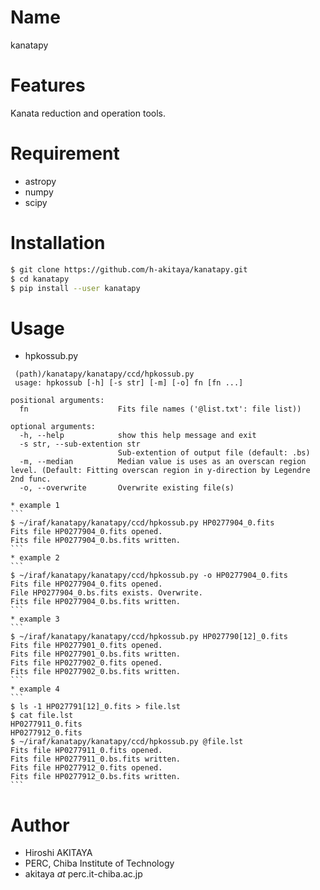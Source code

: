 # Name

kanatapy

# Features

Kanata reduction and operation tools.

# Requirement

* astropy
* numpy
* scipy

# Installation

```bash
$ git clone https://github.com/h-akitaya/kanatapy.git
$ cd kanatapy
$ pip install --user kanatapy
```
# Usage

* hpkossub.py
```
 (path)/kanatapy/kanatapy/ccd/hpkossub.py
 usage: hpkossub [-h] [-s str] [-m] [-o] fn [fn ...]

positional arguments:
  fn                    Fits file names ('@list.txt': file list))

optional arguments:
  -h, --help            show this help message and exit
  -s str, --sub-extention str
                        Sub-extention of output file (default: .bs)
  -m, --median          Median value is uses as an overscan region level. (Default: Fitting overscan region in y-direction by Legendre 2nd func.
  -o, --overwrite       Overwrite existing file(s)
```
    * example 1
    ```
	$ ~/iraf/kanatapy/kanatapy/ccd/hpkossub.py HP0277904_0.fits
	Fits file HP0277904_0.fits opened.
	Fits file HP0277904_0.bs.fits written.
    ```
    * example 2
    ```
	$ ~/iraf/kanatapy/kanatapy/ccd/hpkossub.py -o HP0277904_0.fits
	Fits file HP0277904_0.fits opened.
	File HP0277904_0.bs.fits exists. Overwrite.
	Fits file HP0277904_0.bs.fits written.
    ```
    * example 3
    ```
	$ ~/iraf/kanatapy/kanatapy/ccd/hpkossub.py HP027790[12]_0.fits
	Fits file HP0277901_0.fits opened.
	Fits file HP0277901_0.bs.fits written.
	Fits file HP0277902_0.fits opened.
	Fits file HP0277902_0.bs.fits written.
    ```
    * example 4
    ```
	$ ls -1 HP027791[12]_0.fits > file.lst
	$ cat file.lst 
	HP0277911_0.fits
	HP0277912_0.fits
	$ ~/iraf/kanatapy/kanatapy/ccd/hpkossub.py @file.lst
	Fits file HP0277911_0.fits opened.
	Fits file HP0277911_0.bs.fits written.
	Fits file HP0277912_0.fits opened.
	Fits file HP0277912_0.bs.fits written.
    ```

# Author

* Hiroshi AKITAYA
* PERC, Chiba Institute of Technology
* akitaya _at_ perc.it-chiba.ac.jp


